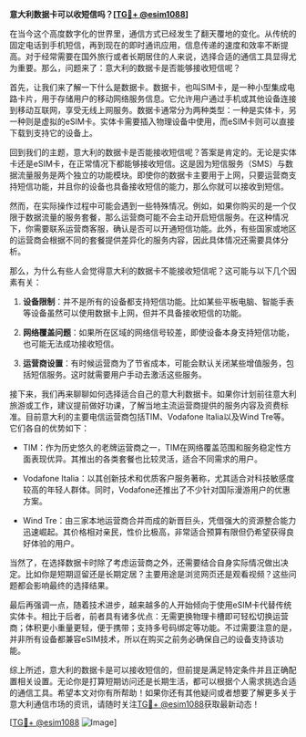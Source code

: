 **意大利数据卡可以收短信吗？[[TG💪+ @esim1088](https://t.me/s/esim1088)]**

在当今这个高度数字化的世界里，通信方式已经发生了翻天覆地的变化。从传统的固定电话到手机短信，再到现在的即时通讯应用，信息传递的速度和效率不断提高。对于经常需要在国外旅行或者长期居住的人来说，选择合适的通信工具显得尤为重要。那么，问题来了：意大利的数据卡是否能够接收短信呢？

首先，让我们来了解一下什么是数据卡。数据卡，也叫SIM卡，是一种小型集成电路卡片，用于存储用户的移动网络服务信息。它允许用户通过手机或其他设备连接到移动互联网，享受无线上网服务。数据卡通常分为两种类型：一种是实体卡，另一种则是虚拟的eSIM卡。实体卡需要插入物理设备中使用，而eSIM卡则可以直接下载到支持它的设备上。

回到我们的主题，意大利的数据卡是否能接收短信呢？答案是肯定的。无论是实体卡还是eSIM卡，在正常情况下都能够接收短信。这是因为短信服务（SMS）与数据流量服务是两个独立的功能模块。即使你的数据卡主要用于上网，只要运营商支持短信功能，并且你的设备也具备接收短信的能力，那么你就可以接收到短信。

然而，在实际操作过程中可能会遇到一些特殊情况。例如，如果你购买的是一个仅限于数据流量的服务套餐，那么运营商可能不会主动开启短信服务。在这种情况下，你需要联系运营商客服，确认是否可以开通短信功能。此外，有些国家或地区的运营商会根据不同的套餐提供差异化的服务内容，因此具体情况还需要具体分析。

那么，为什么有些人会觉得意大利的数据卡不能接收短信呢？这可能与以下几个因素有关：

1. **设备限制**：并不是所有的设备都支持短信功能。比如某些平板电脑、智能手表等设备虽然可以使用数据卡上网，但并不具备接收短信的功能。
   
2. **网络覆盖问题**：如果所在区域的网络信号较差，即使设备本身支持短信功能，也可能无法成功接收短信。

3. **运营商设置**：有时候运营商为了节省成本，可能会默认关闭某些增值服务，包括短信服务。这时就需要用户手动去激活这些服务。

接下来，我们再来聊聊如何选择适合自己的意大利数据卡。如果你计划前往意大利旅游或工作，建议提前做好功课，了解当地主流运营商提供的服务内容及资费标准。目前意大利的主要电信运营商包括TIM、Vodafone Italia以及Wind Tre等。它们各自的优势如下：

- TIM：作为历史悠久的老牌运营商之一，TIM在网络覆盖范围和服务稳定性方面表现优异。其推出的各类套餐也比较灵活，适合不同需求的用户。
  
- Vodafone Italia：以其创新技术和优质客户服务著称，尤其适合对科技敏感度较高的年轻人群体。同时，Vodafone还推出了不少针对国际漫游用户的优惠方案。

- Wind Tre：由三家本地运营商合并而成的新晋巨头，凭借强大的资源整合能力迅速崛起。其价格相对亲民，性价比极高，非常适合预算有限但仍希望获得良好体验的用户。

当然了，在选择数据卡时除了考虑运营商之外，还需要结合自身实际情况做出决定。比如你是短期逗留还是长期定居？主要用途是浏览网页还是观看视频？这些问题都会影响最终的选择结果。

最后再强调一点，随着技术进步，越来越多的人开始倾向于使用eSIM卡代替传统实体卡。相比于后者，前者具有诸多优点：无需更换物理卡槽即可轻松切换运营商；体积更小重量更轻，便于携带；支持多号码绑定等功能。不过需要注意的是，并非所有设备都兼容eSIM技术，所以在购买之前务必确保自己的设备支持该功能。

综上所述，意大利的数据卡是可以接收短信的，但前提是满足特定条件并且正确配置相关设置。无论你是打算短期访问还是长期生活，都可以根据个人需求挑选合适的通信工具。希望本文对你有所帮助！如果你还有其他疑问或者想要了解更多关于意大利通信市场的资讯，请随时关注[TG💪+ @esim1088](https://t.me/s/esim1088)获取最新动态！

[[TG💪+ @esim1088](https://t.me/s/esim1088) ![Image](https://i.postimg.cc/4NQfJmqS/Snipaste-2025-05-13-00-14-12.png)]